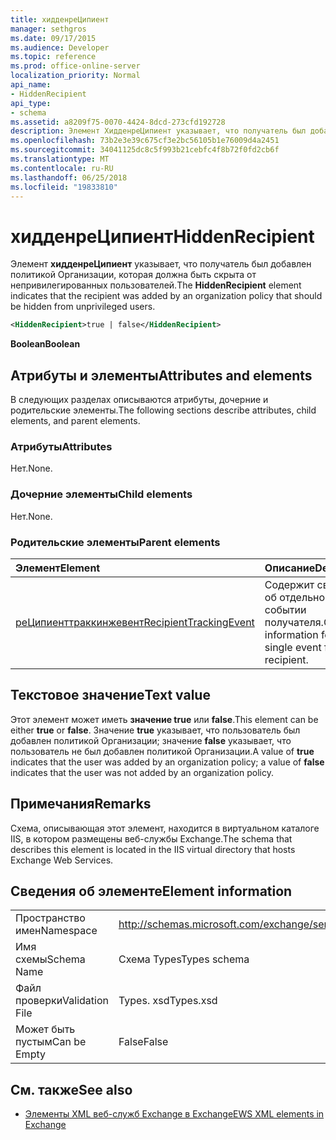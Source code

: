 ```yaml
---
title: хидденреЦипиент
manager: sethgros
ms.date: 09/17/2015
ms.audience: Developer
ms.topic: reference
ms.prod: office-online-server
localization_priority: Normal
api_name:
- HiddenRecipient
api_type:
- schema
ms.assetid: a8209f75-0070-4424-8dcd-273cfd192728
description: Элемент ХидденреЦипиент указывает, что получатель был добавлен политикой Организации, которая должна быть скрыта от непривилегированных пользователей.
ms.openlocfilehash: 73b2e3e39c675cf3e2bc56105b1e76009d4a2451
ms.sourcegitcommit: 34041125dc8c5f993b21cebfc4f8b72f0fd2cb6f
ms.translationtype: MT
ms.contentlocale: ru-RU
ms.lasthandoff: 06/25/2018
ms.locfileid: "19833810"
---
```

# <a name="hiddenrecipient"></a><span data-ttu-id="224fc-103">хидденреЦипиент</span><span class="sxs-lookup"><span data-stu-id="224fc-103">HiddenRecipient</span></span>

<span data-ttu-id="224fc-104">Элемент **хидденреЦипиент** указывает, что получатель был добавлен политикой Организации, которая должна быть скрыта от непривилегированных пользователей.</span><span class="sxs-lookup"><span data-stu-id="224fc-104">The **HiddenRecipient** element indicates that the recipient was added by an organization policy that should be hidden from unprivileged users.</span></span> 
  
```XML
<HiddenRecipient>true | false</HiddenRecipient>
```

 <span data-ttu-id="224fc-105">**Boolean**</span><span class="sxs-lookup"><span data-stu-id="224fc-105">**Boolean**</span></span>
## <a name="attributes-and-elements"></a><span data-ttu-id="224fc-106">Атрибуты и элементы</span><span class="sxs-lookup"><span data-stu-id="224fc-106">Attributes and elements</span></span>

<span data-ttu-id="224fc-107">В следующих разделах описываются атрибуты, дочерние и родительские элементы.</span><span class="sxs-lookup"><span data-stu-id="224fc-107">The following sections describe attributes, child elements, and parent elements.</span></span>
  
### <a name="attributes"></a><span data-ttu-id="224fc-108">Атрибуты</span><span class="sxs-lookup"><span data-stu-id="224fc-108">Attributes</span></span>

<span data-ttu-id="224fc-109">Нет.</span><span class="sxs-lookup"><span data-stu-id="224fc-109">None.</span></span>
  
### <a name="child-elements"></a><span data-ttu-id="224fc-110">Дочерние элементы</span><span class="sxs-lookup"><span data-stu-id="224fc-110">Child elements</span></span>

<span data-ttu-id="224fc-111">Нет.</span><span class="sxs-lookup"><span data-stu-id="224fc-111">None.</span></span>
  
### <a name="parent-elements"></a><span data-ttu-id="224fc-112">Родительские элементы</span><span class="sxs-lookup"><span data-stu-id="224fc-112">Parent elements</span></span>

|<span data-ttu-id="224fc-113">**Элемент**</span><span class="sxs-lookup"><span data-stu-id="224fc-113">**Element**</span></span>|<span data-ttu-id="224fc-114">**Описание**</span><span class="sxs-lookup"><span data-stu-id="224fc-114">**Description**</span></span>|
|:-----|:-----|
|[<span data-ttu-id="224fc-115">реЦипиенттраккинжевент</span><span class="sxs-lookup"><span data-stu-id="224fc-115">RecipientTrackingEvent</span></span>](recipienttrackingevent.md) <br/> |<span data-ttu-id="224fc-116">Содержит сведения об отдельном событии получателя.</span><span class="sxs-lookup"><span data-stu-id="224fc-116">Contains information for a single event for a recipient.</span></span>  <br/> |
   
## <a name="text-value"></a><span data-ttu-id="224fc-117">Текстовое значение</span><span class="sxs-lookup"><span data-stu-id="224fc-117">Text value</span></span>

<span data-ttu-id="224fc-118">Этот элемент может иметь **значение true** или **false**.</span><span class="sxs-lookup"><span data-stu-id="224fc-118">This element can be either **true** or **false**.</span></span> <span data-ttu-id="224fc-119">Значение **true** указывает, что пользователь был добавлен политикой Организации; значение **false** указывает, что пользователь не был добавлен политикой Организации.</span><span class="sxs-lookup"><span data-stu-id="224fc-119">A value of **true** indicates that the user was added by an organization policy; a value of **false** indicates that the user was not added by an organization policy.</span></span> 
  
## <a name="remarks"></a><span data-ttu-id="224fc-120">Примечания</span><span class="sxs-lookup"><span data-stu-id="224fc-120">Remarks</span></span>

<span data-ttu-id="224fc-121">Схема, описывающая этот элемент, находится в виртуальном каталоге IIS, в котором размещены веб-службы Exchange.</span><span class="sxs-lookup"><span data-stu-id="224fc-121">The schema that describes this element is located in the IIS virtual directory that hosts Exchange Web Services.</span></span>
  
## <a name="element-information"></a><span data-ttu-id="224fc-122">Сведения об элементе</span><span class="sxs-lookup"><span data-stu-id="224fc-122">Element information</span></span>

|||
|:-----|:-----|
|<span data-ttu-id="224fc-123">Пространство имен</span><span class="sxs-lookup"><span data-stu-id="224fc-123">Namespace</span></span>  <br/> |http://schemas.microsoft.com/exchange/services/2006/types  <br/> |
|<span data-ttu-id="224fc-124">Имя схемы</span><span class="sxs-lookup"><span data-stu-id="224fc-124">Schema Name</span></span>  <br/> |<span data-ttu-id="224fc-125">Схема Types</span><span class="sxs-lookup"><span data-stu-id="224fc-125">Types schema</span></span>  <br/> |
|<span data-ttu-id="224fc-126">Файл проверки</span><span class="sxs-lookup"><span data-stu-id="224fc-126">Validation File</span></span>  <br/> |<span data-ttu-id="224fc-127">Types. xsd</span><span class="sxs-lookup"><span data-stu-id="224fc-127">Types.xsd</span></span>  <br/> |
|<span data-ttu-id="224fc-128">Может быть пустым</span><span class="sxs-lookup"><span data-stu-id="224fc-128">Can be Empty</span></span>  <br/> |<span data-ttu-id="224fc-129">False</span><span class="sxs-lookup"><span data-stu-id="224fc-129">False</span></span>  <br/> |
   
## <a name="see-also"></a><span data-ttu-id="224fc-130">См. также</span><span class="sxs-lookup"><span data-stu-id="224fc-130">See also</span></span>



- [<span data-ttu-id="224fc-131">Элементы XML веб-служб Exchange в Exchange</span><span class="sxs-lookup"><span data-stu-id="224fc-131">EWS XML elements in Exchange</span></span>](ews-xml-elements-in-exchange.md)

